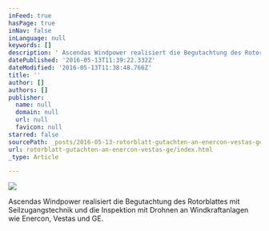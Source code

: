 ```yaml
---
inFeed: true
hasPage: true
inNav: false
inLanguage: null
keywords: []
description: ' Ascendas Windpower realisiert die Begutachtung des Rotorblattes mit Seilzugangstechnik und die Inspektion mit Drohnen an Windkraftanlagen wie Enercon, Vestas und GE. '
datePublished: '2016-05-13T11:39:22.332Z'
dateModified: '2016-05-13T11:38:48.766Z'
title: ''
author: []
authors: []
publisher:
  name: null
  domain: null
  url: null
  favicon: null
starred: false
sourcePath: _posts/2016-05-13-rotorblatt-gutachten-an-enercon-vestas-ge.md
url: rotorblatt-gutachten-an-enercon-vestas-ge/index.html
_type: Article

---
```

![](https://the-grid-user-content.s3-us-west-2.amazonaws.com/ff90014a-a1c2-4713-a099-9449540d5610.jpg)

Ascendas Windpower realisiert die Begutachtung des Rotorblattes mit Seilzugangstechnik und die Inspektion mit Drohnen an Windkraftanlagen wie Enercon, Vestas und GE.